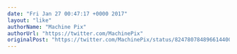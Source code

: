 ```yaml
---
date: "Fri Jan 27 00:47:17 +0000 2017"
layout: "like"
authorName: "Machine Pix"
authorUrl: "https://twitter.com/MachinePix"
originalPost: "https://twitter.com/MachinePix/status/824780784896614400"
---
```

